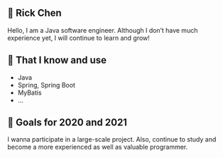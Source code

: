 ## :boy: Rick Chen
Hello, I am a Java software engineer. Although I don’t have much experience yet, I will continue to learn and grow!

## 🧠 That I know and use
- Java
- Spring, Spring Boot
- MyBatis
- ...

## :rocket: Goals for 2020 and 2021 
I wanna participate in a large-scale project. Also, continue to study and become a more experienced as well as valuable programmer.
<!--
**rickchen1014tw/rickchen1014tw** is a ✨ _special_ ✨ repository because its `README.md` (this file) appears on your GitHub profile.

Here are some ideas to get you started:

- 🔭 I’m currently working on ...
- 🌱 I’m currently learning ...
- 👯 I’m looking to collaborate on ...
- 🤔 I’m looking for help with ...
- 💬 Ask me about ...
- 📫 How to reach me: ...
- 😄 Pronouns: ...
- ⚡ Fun fact: ...
-->
